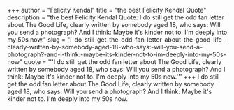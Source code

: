 +++
author = "Felicity Kendal"
title = "the best Felicity Kendal Quote"
description = "the best Felicity Kendal Quote: I do still get the odd fan letter about The Good Life, clearly written by somebody aged 18, who says: Will you send a photograph? And I think: Maybe it's kinder not to. I'm deeply into my 50s now."
slug = "i-do-still-get-the-odd-fan-letter-about-the-good-life-clearly-written-by-somebody-aged-18-who-says:-will-you-send-a-photograph?-and-i-think:-maybe-its-kinder-not-to-im-deeply-into-my-50s-now"
quote = '''I do still get the odd fan letter about The Good Life, clearly written by somebody aged 18, who says: Will you send a photograph? And I think: Maybe it's kinder not to. I'm deeply into my 50s now.'''
+++
I do still get the odd fan letter about The Good Life, clearly written by somebody aged 18, who says: Will you send a photograph? And I think: Maybe it's kinder not to. I'm deeply into my 50s now.
